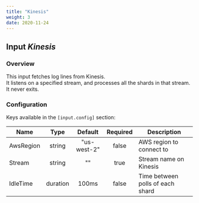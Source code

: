 ```yaml
---
title: "Kinesis"
weight: 3
date: 2020-11-24
---
```

## Input *Kinesis*

### Overview
This input fetches log lines from Kinesis.  
 It listens on a specified stream, and
processes all the shards in that stream.  
 It never exits.  



### Configuration

Keys available in the `[input.config]` section:

|Name|Type|Default|Required|Description|
|----|:--:|:-----:|:------:|-----------|
| AwsRegion| string| "us-west-2"| false| AWS region to connect to|
| Stream| string| ""| true| Stream name on Kinesis|
| IdleTime| duration| 100ms| false| Time between polls of each shard|

